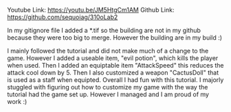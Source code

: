 Youtube Link: https://youtu.be/JM5HtgCm1AM
Github Link: https://github.com/sequoiag/310oLab2

In my gitignore file I added a *.tif so the building are not in my github because they were too big to merge. However the building are in my build :)

I mainly followed the tutorial and did not make much of a change to the game. However I added a useable item, "evil potion", which kills the player
when used. Then I added an equiptable item "AttackSpeed" this reduces the attack cool down by 5. Then I also customized a weapon "CactusDoll" that 
is used as a staff when equipted. Overall I had fun with this tutorial. I majorly stuggled with figuring out how to customize my game with the way the
tutorial had the game set up. However I managed and I am proud of my work :)

